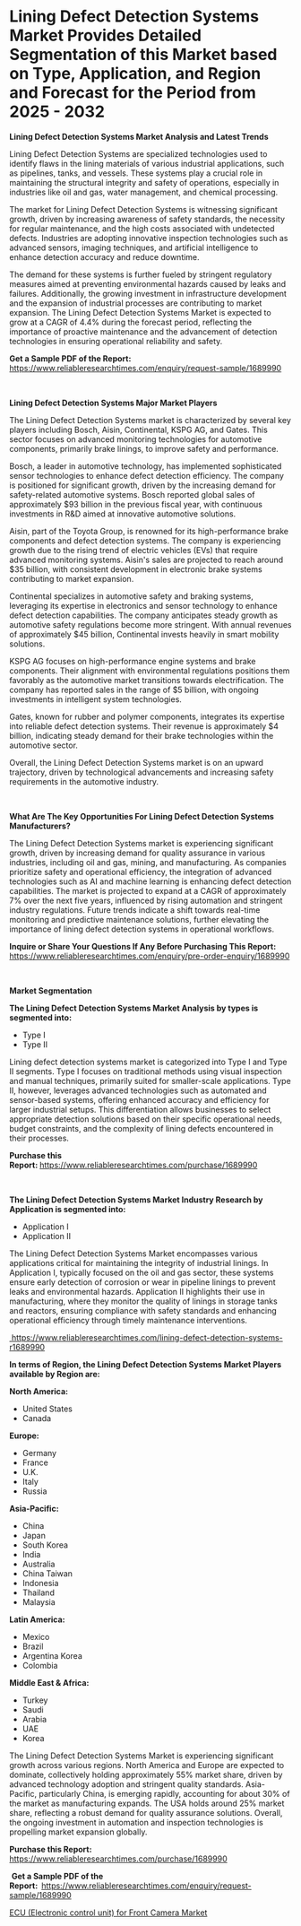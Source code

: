 <p><h1>Lining Defect Detection Systems Market Provides Detailed Segmentation of this Market based on Type, Application, and Region and Forecast for the Period from 2025 - 2032</h1></p><p><strong>Lining Defect Detection Systems Market Analysis and Latest Trends</strong></p>
<p><p>Lining Defect Detection Systems are specialized technologies used to identify flaws in the lining materials of various industrial applications, such as pipelines, tanks, and vessels. These systems play a crucial role in maintaining the structural integrity and safety of operations, especially in industries like oil and gas, water management, and chemical processing. </p><p>The market for Lining Defect Detection Systems is witnessing significant growth, driven by increasing awareness of safety standards, the necessity for regular maintenance, and the high costs associated with undetected defects. Industries are adopting innovative inspection technologies such as advanced sensors, imaging techniques, and artificial intelligence to enhance detection accuracy and reduce downtime. </p><p>The demand for these systems is further fueled by stringent regulatory measures aimed at preventing environmental hazards caused by leaks and failures. Additionally, the growing investment in infrastructure development and the expansion of industrial processes are contributing to market expansion. The Lining Defect Detection Systems Market is expected to grow at a CAGR of 4.4% during the forecast period, reflecting the importance of proactive maintenance and the advancement of detection technologies in ensuring operational reliability and safety.</p></p>
<p><strong>Get a Sample PDF of the Report:&nbsp;</strong> <a href="https://www.reliableresearchtimes.com/enquiry/request-sample/1689990?utm_campaign=2006&utm_medium=2&utm_source=Github&utm_content=ia&utm_term=07012025&utm_id=lining-defect-detection-systems">https://www.reliableresearchtimes.com/enquiry/request-sample/1689990</a></p>
<p>&nbsp;</p>
<p><strong>Lining Defect Detection Systems Major Market Players</strong></p>
<p><p>The Lining Defect Detection Systems market is characterized by several key players including Bosch, Aisin, Continental, KSPG AG, and Gates. This sector focuses on advanced monitoring technologies for automotive components, primarily brake linings, to improve safety and performance.</p><p>Bosch, a leader in automotive technology, has implemented sophisticated sensor technologies to enhance defect detection efficiency. The company is positioned for significant growth, driven by the increasing demand for safety-related automotive systems. Bosch reported global sales of approximately $93 billion in the previous fiscal year, with continuous investments in R&D aimed at innovative automotive solutions.</p><p>Aisin, part of the Toyota Group, is renowned for its high-performance brake components and defect detection systems. The company is experiencing growth due to the rising trend of electric vehicles (EVs) that require advanced monitoring systems. Aisin's sales are projected to reach around $35 billion, with consistent development in electronic brake systems contributing to market expansion.</p><p>Continental specializes in automotive safety and braking systems, leveraging its expertise in electronics and sensor technology to enhance defect detection capabilities. The company anticipates steady growth as automotive safety regulations become more stringent. With annual revenues of approximately $45 billion, Continental invests heavily in smart mobility solutions.</p><p>KSPG AG focuses on high-performance engine systems and brake components. Their alignment with environmental regulations positions them favorably as the automotive market transitions towards electrification. The company has reported sales in the range of $5 billion, with ongoing investments in intelligent system technologies.</p><p>Gates, known for rubber and polymer components, integrates its expertise into reliable defect detection systems. Their revenue is approximately $4 billion, indicating steady demand for their brake technologies within the automotive sector.</p><p>Overall, the Lining Defect Detection Systems market is on an upward trajectory, driven by technological advancements and increasing safety requirements in the automotive industry.</p></p>
<p>&nbsp;</p>
<p><strong>What Are The Key Opportunities For Lining Defect Detection Systems Manufacturers?</strong></p>
<p><p>The Lining Defect Detection Systems market is experiencing significant growth, driven by increasing demand for quality assurance in various industries, including oil and gas, mining, and manufacturing. As companies prioritize safety and operational efficiency, the integration of advanced technologies such as AI and machine learning is enhancing defect detection capabilities. The market is projected to expand at a CAGR of approximately 7% over the next five years, influenced by rising automation and stringent industry regulations. Future trends indicate a shift towards real-time monitoring and predictive maintenance solutions, further elevating the importance of lining defect detection systems in operational workflows.</p></p>
<p><strong>Inquire or Share Your Questions If Any Before Purchasing This Report:</strong> <a href="https://www.reliableresearchtimes.com/enquiry/pre-order-enquiry/1689990?utm_campaign=2006&utm_medium=2&utm_source=Github&utm_content=ia&utm_term=07012025&utm_id=lining-defect-detection-systems">https://www.reliableresearchtimes.com/enquiry/pre-order-enquiry/1689990</a></p>
<p>&nbsp;</p>
<p><strong>Market Segmentation</strong></p>
<p><strong>The Lining Defect Detection Systems Market Analysis by types is segmented into:</strong></p>
<p><ul><li>Type I</li><li>Type II</li></ul></p>
<p><p>Lining defect detection systems market is categorized into Type I and Type II segments. Type I focuses on traditional methods using visual inspection and manual techniques, primarily suited for smaller-scale applications. Type II, however, leverages advanced technologies such as automated and sensor-based systems, offering enhanced accuracy and efficiency for larger industrial setups. This differentiation allows businesses to select appropriate detection solutions based on their specific operational needs, budget constraints, and the complexity of lining defects encountered in their processes.</p></p>
<p><strong>Purchase this Report:&nbsp;</strong><a href="https://www.reliableresearchtimes.com/purchase/1689990?utm_campaign=2006&utm_medium=2&utm_source=Github&utm_content=ia&utm_term=07012025&utm_id=lining-defect-detection-systems">https://www.reliableresearchtimes.com/purchase/1689990</a></p>
<p>&nbsp;</p>
<p><strong>The Lining Defect Detection Systems Market Industry Research by Application is segmented into:</strong></p>
<p><ul><li>Application I</li><li>Application II</li></ul></p>
<p><p>The Lining Defect Detection Systems Market encompasses various applications critical for maintaining the integrity of industrial linings. In Application I, typically focused on the oil and gas sector, these systems ensure early detection of corrosion or wear in pipeline linings to prevent leaks and environmental hazards. Application II highlights their use in manufacturing, where they monitor the quality of linings in storage tanks and reactors, ensuring compliance with safety standards and enhancing operational efficiency through timely maintenance interventions.</p></p>
<p><a href="https://www.reliableresearchtimes.com/lining-defect-detection-systems-r1689990?utm_campaign=2006&utm_medium=2&utm_source=Github&utm_content=ia&utm_term=07012025&utm_id=lining-defect-detection-systems">&nbsp;https://www.reliableresearchtimes.com/lining-defect-detection-systems-r1689990</a></p>
<p><strong>In terms of Region, the Lining Defect Detection Systems Market Players available by Region are:</strong></p>
<p>
    <p> <strong> North America: </strong>
        <ul>
            <li>United States</li>
            <li>Canada</li>
        </ul>
        </p> 
    <p> <strong> Europe: </strong>
        <ul>
            <li>Germany</li>
            <li>France</li>
            <li>U.K.</li>
            <li>Italy</li>
            <li>Russia</li>
        </ul>
        </p> 
    <p> <strong> Asia-Pacific: </strong>
        <ul>
            <li>China</li>
            <li>Japan</li>
            <li>South Korea</li>
            <li>India</li>
            <li>Australia</li>
            <li>China Taiwan</li>
            <li>Indonesia</li>
            <li>Thailand</li>
            <li>Malaysia</li>
        </ul>
        </p> 
    <p> <strong> Latin America: </strong>
        <ul>
            <li>Mexico</li>
            <li>Brazil</li>
            <li>Argentina Korea</li>
            <li>Colombia</li>
        </ul>
        </p> 
    <p> <strong> Middle East & Africa: </strong>
        <ul>
            <li>Turkey</li>
            <li>Saudi</li>
            <li>Arabia</li>
            <li>UAE</li>
            <li>Korea</li>
        </ul>
    </p>
    </p>
<p><p>The Lining Defect Detection Systems Market is experiencing significant growth across various regions. North America and Europe are expected to dominate, collectively holding approximately 55% market share, driven by advanced technology adoption and stringent quality standards. Asia-Pacific, particularly China, is emerging rapidly, accounting for about 30% of the market as manufacturing expands. The USA holds around 25% market share, reflecting a robust demand for quality assurance solutions. Overall, the ongoing investment in automation and inspection technologies is propelling market expansion globally.</p></p>
<p><strong>Purchase this Report: </strong><a href="https://www.reliableresearchtimes.com/purchase/1689990?utm_campaign=2006&utm_medium=2&utm_source=Github&utm_content=ia&utm_term=07012025&utm_id=lining-defect-detection-systems">https://www.reliableresearchtimes.com/purchase/1689990</a></p>
<p>&nbsp;<strong>Get a Sample PDF of the Report:&nbsp;&nbsp;</strong><a href="https://www.reliableresearchtimes.com/enquiry/request-sample/1689990?utm_campaign=2006&utm_medium=2&utm_source=Github&utm_content=ia&utm_term=07012025&utm_id=lining-defect-detection-systems">https://www.reliableresearchtimes.com/enquiry/request-sample/1689990</a></p>
<p><strong></strong></p>
<p><p><a href="https://github.com/Krish2023na/Market-Research-Report-List-6/blob/main/ecu-electronic-control-unit-for-front-camera-market.md?utm_campaign=2006&utm_medium=2&utm_source=Github&utm_content=ia&utm_term=07012025&utm_id=lining-defect-detection-systems">ECU (Electronic control unit) for Front Camera Market</a></p></p>